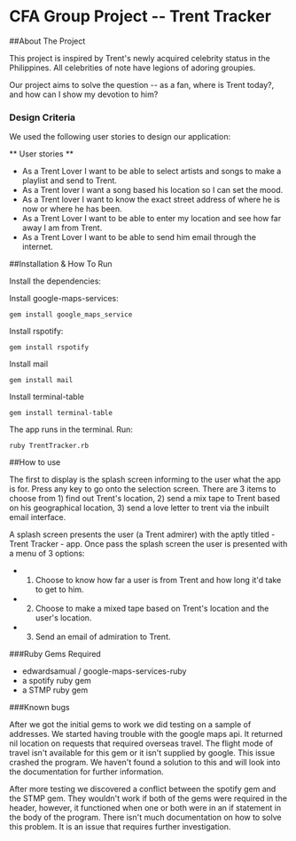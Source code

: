 # CFA Group Project -- Trent Tracker

##About The Project

This project is inspired by Trent's newly acquired celebrity status in the Philippines. All celebrities of note have legions of adoring groupies.

Our project aims to solve the question -- as a fan, where is Trent today?, and how can I show my devotion to him?

### Design Criteria

We used the following user stories to design our application:

** User stories **
* As a Trent Lover I want to be able to select artists and songs to make a playlist and send to Trent.
* As a Trent lover I want a song based his location so I can set the mood.
* As a Trent lover I want to know the exact street address of where he is now or where he has been.
* As a Trent Lover I want to be able to enter my location and see how far away I am from Trent.
* As a Trent Lover I want to be able to send him email through the internet.

##Installation & How To Run

Install the dependencies:

Install google-maps-services:

`gem install google_maps_service`

Install rspotify:

`gem install rspotify`

Install mail

`gem install mail`

Install terminal-table

`gem install terminal-table`

The app runs in the terminal. Run:

`ruby TrentTracker.rb`

##How to use


The first to display is the splash screen informing to the user what the app is for. Press any key to go onto the selection screen. There are 3 items to choose from 1) find out Trent's location, 2) send a mix tape to Trent based on his geographical location, 3) send a love letter to trent via the inbuilt email interface.

A splash screen presents the user (a Trent admirer) with the aptly titled - Trent Tracker - app. Once pass the splash screen the user is presented with a menu of 3 options:
* 1) Choose to know how far a user is from Trent and how long it'd take to get to him.
* 2) Choose to make a mixed tape based on Trent's location and the user's location.
* 3) Send an email of admiration to Trent.

###Ruby Gems Required

* edwardsamual / google-maps-services-ruby
* a spotify ruby gem
* a STMP ruby gem

###Known bugs

After we got the initial gems to work we did testing on a sample of addresses. We started having trouble with the google maps api. It returned nil location on requests that required overseas travel. The flight mode of travel isn't available for this gem or it isn't supplied by google. This issue crashed the program. We haven't found a solution to this and will look into the documentation for further information.

After more testing we discovered a conflict between the spotify gem and the STMP gem. They wouldn't work if both of the gems were required in the header, however, it functioned when one or both were in an if statement in the body of the program. There isn't much documentation on how to solve this problem. It is an issue that requires further investigation.
